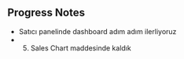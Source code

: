 ## Progress Notes
- Satıcı panelinde dashboard adım adım ilerliyoruz
- 5. Sales Chart maddesinde kaldık